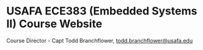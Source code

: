 # USAFA ECE383 (Embedded Systems II) Course Website

Course Director - Capt Todd Branchflower, todd.branchflower@usafa.edu
